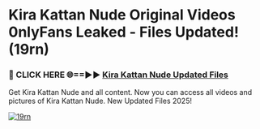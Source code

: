 # Kira Kattan Nude Original Videos 0nlyFans Leaked - Files Updated! (19rn)

<h3>🔴 CLICK HERE 🌐==►► <a href="https://tinyurl.com/4mcuefdz" rel="nofollow">Kira Kattan Nude Updated Files</a></h3>

Get Kira Kattan Nude and all content. Now you can access all videos and pictures of Kira Kattan Nude. New Updated Files 2025!

[![19rn](https://i.imgur.com/StAQSOY.gif)](https://tinyurl.com/4mcuefdz)
